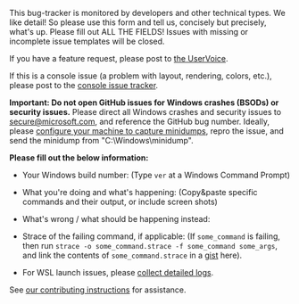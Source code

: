 This bug-tracker is monitored by developers and other technical types.  We like detail!  So please use this form and tell us, concisely but precisely, what's up.  Please fill out ALL THE FIELDS!  Issues with missing or incomplete issue templates will be closed.

If you have a feature request, please post to [the UserVoice](https://wpdev.uservoice.com/forums/266908).

If this is a console issue (a problem with layout, rendering, colors, etc.), please post to the [console issue tracker](https://github.com/microsoft/console/issues).

**Important: Do not open GitHub issues for Windows crashes (BSODs) or security issues.**  Please direct all Windows crashes and security issues to secure@microsoft.com, and reference the GitHub bug number.  Ideally, please [configure your machine to capture minidumps](https://support.microsoft.com/en-us/help/315263/how-to-read-the-small-memory-dump-file-that-is-created-by-windows-if-a), repro the issue, and send the minidump from "C:\Windows\minidump\".


**Please fill out the below information:**
* Your Windows build number:  (Type `ver` at a Windows Command Prompt)

* What you're doing and what's happening:  (Copy&paste specific commands and their output, or include screen shots)

* What's wrong / what should be happening instead:

* Strace of the failing command, if applicable:  (If `some_command` is failing, then run `strace -o some_command.strace -f some_command some_args`, and link the contents of `some_command.strace` in a [gist](https://gist.github.com/) here).

* For WSL launch issues, please [collect detailed logs](https://github.com/Microsoft/WSL/blob/master/CONTRIBUTING.md#8-detailed-logs).


See [our contributing instructions](https://github.com/Microsoft/WSL/blob/master/CONTRIBUTING.md) for assistance.
